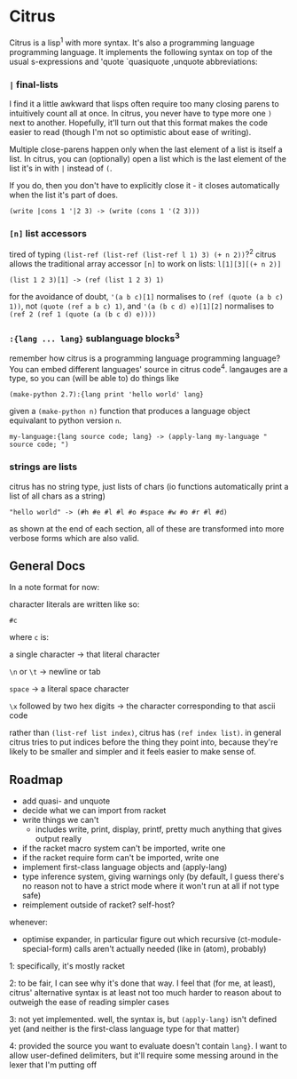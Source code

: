 
# Citrus

Citrus is a lisp<sup>1</sup> with more syntax. It's also a programming language programming language.
It implements the following syntax on top of the usual s-expressions and 'quote `quasiquote ,unquote abbreviations:

### `|` final-lists
I find it a little awkward that lisps often require too many closing parens to intuitively count all at once. In citrus, you never have to type more one `)` next to another. Hopefully, it'll turn out that this format makes the code easier to read (though I'm not so optimistic about ease of writing).

Multiple close-parens happen only when the last element of a list is itself a list. In citrus, you can (optionally) open a list which is the last element of the list it's in with `|` instead of `(`.

If you do, then you don't have to explicitly close it - it closes automatically when the list it's part of does.

```
(write |cons 1 '|2 3) -> (write (cons 1 '(2 3)))
```

### `[n]` list accessors
tired of typing `(list-ref (list-ref (list-ref l 1) 3) (+ n 2))`?<sup>2</sup> citrus allows the traditional array accessor `[n]` to work on lists: `l[1][3][(+ n 2)]`

```
(list 1 2 3)[1] -> (ref (list 1 2 3) 1)

```
for the avoidance of doubt, `'(a b c)[1]` normalises to `(ref (quote (a b c) 1))`, not `(quote (ref a b c) 1)`, and `'(a (b c d) e)[1][2]` normalises to `(ref 2 (ref 1 (quote (a (b c d) e))))`

### `:{lang ... lang}` sublanguage blocks<sup>3</sup>
remember how citrus is a programming language programming language? You can embed different languages' source in citrus code<sup>4</sup>. langauges are a type, so you can (will be able to) do things like
```
(make-python 2.7):{lang print 'hello world' lang}
```
given a `(make-python n)` function that produces a language object equivalant to python version `n`.
```
my-language:{lang source code; lang} -> (apply-lang my-language " source code; ")
```

### strings are lists
citrus has no string type, just lists of chars (io functions automatically print a list of all chars as a string)
```
"hello world" -> (#h #e #l #l #o #space #w #o #r #l #d)
```


as shown at the end of each section, all of these are transformed into more verbose forms which are also valid.

## General Docs
In a note format for now:

character literals are written like so:

 `#c`

 where `c` is:

  a single character -> that literal character

  `\n` or `\t` -> newline or tab

  `space` -> a literal space character

  `\x` followed by two hex digits -> the character corresponding to that ascii code


rather than `(list-ref list index)`, citrus has `(ref index list)`. in general citrus tries to put indices before the thing they point into, because they're likely to be smaller and simpler and it feels easier to make sense of.


## Roadmap

- add quasi- and unquote
- decide what we can import from racket
- write things we can't
  - includes write, print, display, printf, pretty much anything that gives output really
- if the racket macro system can't be imported, write one
- if the racket require form can't be imported, write one
- implement first-class language objects and (apply-lang)
- type inference system, giving warnings only (by default, I guess there's no reason not to have a strict mode where it won't run at all if not type safe)
- reimplement outside of racket? self-host?

whenever:
- optimise expander, in particular figure out which recursive (ct-module-special-form) calls aren't actually needed (like in (atom), probably)



1: specifically, it's mostly racket

2: to be fair, I can see why it's done that way. I feel that (for me, at least), citrus' alternative syntax is at least not too much harder to reason about to outweigh the ease of reading simpler cases

3: not yet implemented. well, the syntax is, but `(apply-lang)` isn't defined yet (and neither is the first-class language type for that matter)

4: provided the source you want to evaluate doesn't contain `lang}`. I want to allow user-defined delimiters, but it'll require some messing around in the lexer that I'm putting off
